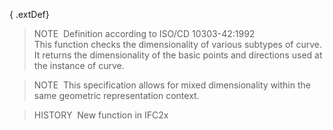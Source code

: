 { .extDef}
> NOTE&nbsp; Definition according to ISO/CD 10303-42:1992  
> This function checks the dimensionality of various subtypes of curve. It returns the dimensionality of the basic points and directions used at the instance of curve.

> NOTE&nbsp; This specification allows for mixed dimensionality within the same geometric representation context.

> HISTORY&nbsp; New function in IFC2x